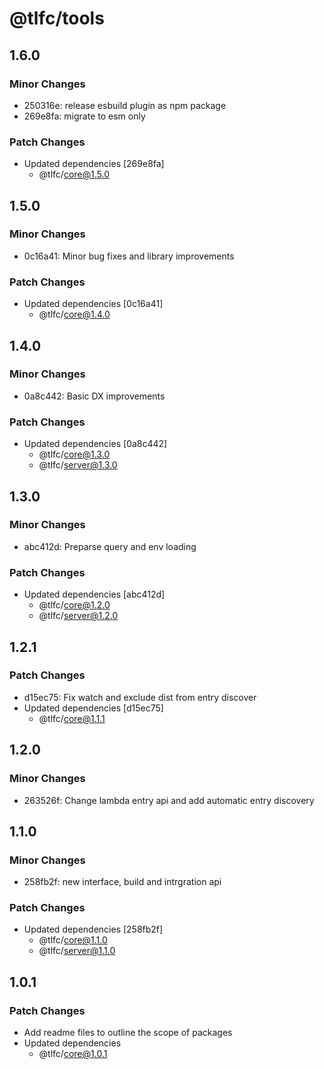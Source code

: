 # @tlfc/tools

## 1.6.0

### Minor Changes

- 250316e: release esbuild plugin as npm package
- 269e8fa: migrate to esm only

### Patch Changes

- Updated dependencies [269e8fa]
  - @tlfc/core@1.5.0

## 1.5.0

### Minor Changes

- 0c16a41: Minor bug fixes and library improvements

### Patch Changes

- Updated dependencies [0c16a41]
  - @tlfc/core@1.4.0

## 1.4.0

### Minor Changes

- 0a8c442: Basic DX improvements

### Patch Changes

- Updated dependencies [0a8c442]
  - @tlfc/core@1.3.0
  - @tlfc/server@1.3.0

## 1.3.0

### Minor Changes

- abc412d: Preparse query and env loading

### Patch Changes

- Updated dependencies [abc412d]
  - @tlfc/core@1.2.0
  - @tlfc/server@1.2.0

## 1.2.1

### Patch Changes

- d15ec75: Fix watch and exclude dist from entry discover
- Updated dependencies [d15ec75]
  - @tlfc/core@1.1.1

## 1.2.0

### Minor Changes

- 263526f: Change lambda entry api and add automatic entry discovery

## 1.1.0

### Minor Changes

- 258fb2f: new interface, build and intrgration api

### Patch Changes

- Updated dependencies [258fb2f]
  - @tlfc/core@1.1.0
  - @tlfc/server@1.1.0

## 1.0.1

### Patch Changes

- Add readme files to outline the scope of packages
- Updated dependencies
  - @tlfc/core@1.0.1

